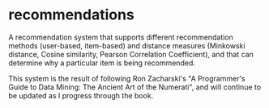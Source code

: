 # recommendations

A recommendation system that supports different recommendation methods (user-based, item-based) and distance measures (Minkowski distance, Cosine similarity, Pearson Correlation Coefficient), and that can determine why a particular item is being recommended.

This system is the result of following Ron Zacharski's "A Programmer's Guide to Data Mining: The Ancient Art of the Numerati", and will continue to be updated as I progress through the book.

